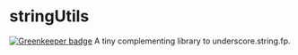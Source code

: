 # stringUtils

[![Greenkeeper badge](https://badges.greenkeeper.io/aknuds1/stringutils.svg)](https://greenkeeper.io/)
A tiny complementing library to underscore.string.fp.

